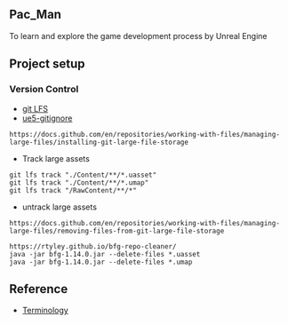 ## Pac_Man
To learn and explore the game development process by Unreal Engine   


## Project setup

### Version Control


- [git LFS](https://www.atlassian.com/git/tutorials/git-lfs)
- [ue5-gitignore](https://github.com/MOZGIII/ue5-gitignore)

```
https://docs.github.com/en/repositories/working-with-files/managing-large-files/installing-git-large-file-storage
```

- Track large assets 
```
git lfs track "./Content/**/*.uasset"
git lfs track "./Content/**/*.umap"
git lfs track "/RawContent/**/*"
```

- untrack large assets

```
https://docs.github.com/en/repositories/working-with-files/managing-large-files/removing-files-from-git-large-file-storage

https://rtyley.github.io/bfg-repo-cleaner/
java -jar bfg-1.14.0.jar --delete-files *.uasset
java -jar bfg-1.14.0.jar --delete-files *.umap

```


## Reference 

- [Terminology](https://docs.unrealengine.com/5.0/en-US/unreal-engine-terminology/)


